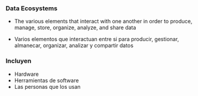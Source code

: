 ### Data Ecosystems

* The various elements that interact with one another in order to produce, manage, store, organize, analyze, and share data

* Varios elementos que interactuan entre si para producir, gestionar, almanecar, organizar, analizar y compartir datos

### Incluyen

* Hardware
* Herramientas de software
* Las personas que los usan